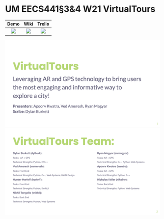 # UM EECS441§3&4 W21 VirtualTours

| Demo  |  Wiki |  Trello  |
|:-----:|:-----:|:--------:|
|[<img src="https://eecs441.eecs.umich.edu/img/admin/video.png">][demo_page]|[<img src="https://eecs441.eecs.umich.edu/img/admin/wiki.png">][wiki_page]|[<img src="https://eecs441.eecs.umich.edu/img/admin/trello.png">][process_page]|

![Elevator Pitch](/assets/elevator.png)
![Team](/assets/team.png)

[demo_page]: https://youtu.be/wBqHov4LNHg
[wiki_page]: https://github.com/dylburk/EECS_441_VirtualTours/wiki
[process_page]: https://trello.com/b/tJXrMfjk/virtualtours
